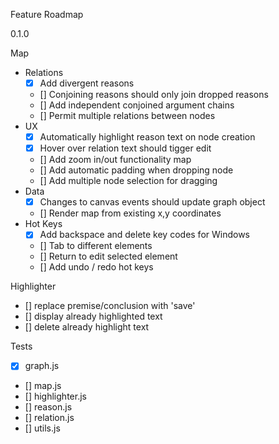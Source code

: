 Feature Roadmap

0.1.0

Map

  - Relations
    - [x] Add divergent reasons
    - [] Conjoining reasons should only join dropped reasons
    - [] Add independent conjoined argument chains
    - [] Permit multiple relations between nodes
  - UX
    - [x] Automatically highlight reason text on node creation
    - [x] Hover over relation text should tigger edit
    - [] Add zoom in/out functionality map
    - [] Add automatic padding when dropping node
    - [] Add multiple node selection for dragging  
  - Data
    - [x] Changes to canvas events should update graph object
    - [] Render map from existing x,y coordinates
  - Hot Keys
    - [x] Add backspace and delete key codes for Windows
    - [] Tab to different elements
    - [] Return to edit selected element
    - [] Add undo / redo hot keys
  
Highlighter

  - [] replace premise/conclusion with 'save'
  - [] display already highlighted text
  - [] delete already highlight text

Tests

  - [x] graph.js
  - [] map.js
  - [] highlighter.js
  - [] reason.js
  - [] relation.js
  - [] utils.js
